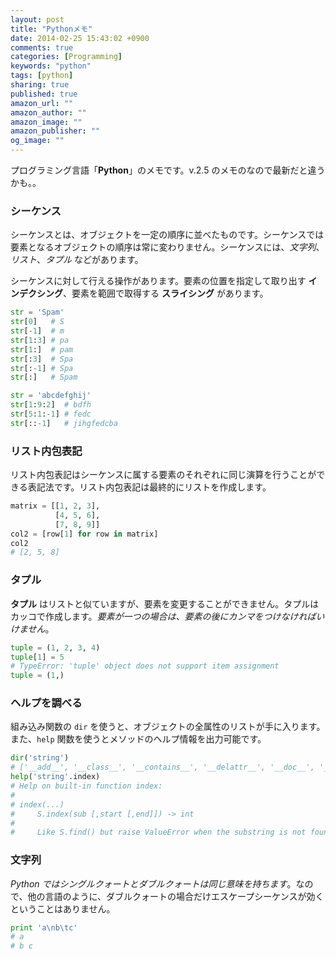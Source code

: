```yaml
---
layout: post
title: "Pythonメモ"
date: 2014-02-25 15:43:02 +0900
comments: true
categories: [Programming]
keywords: "python"
tags: [python]
sharing: true
published: true
amazon_url: ""
amazon_author: ""
amazon_image: ""
amazon_publisher: ""
og_image: ""
---
```


プログラミング言語「**Python**」のメモです。v.2.5 のメモのなので最新だと違うかも。。

<!-- more -->

### シーケンス

シーケンスとは、オブジェクトを一定の順序に並べたものです。シーケンスでは要素となるオブジェクトの順序は常に変わりません。シーケンスには、*文字列*、*リスト*、*タプル* などがあります。

シーケンスに対して行える操作があります。要素の位置を指定して取り出す **インデクシング**、要素を範囲で取得する **スライシング** があります。

```python
str = 'Spam'
str[0]   # S
str[-1]  # m
str[1:3] # pa
str[1:]  # pam
str[:3]  # Spa
str[:-1] # Spa
str[:]   # Spam

str = 'abcdefghij'
str[1:9:2]  # bdfh
str[5:1:-1] # fedc
str[::-1]   # jihgfedcba
```


### リスト内包表記

リスト内包表記はシーケンスに属する要素のそれぞれに同じ演算を行うことができる表記法です。リスト内包表記は最終的にリストを作成します。

```python
matrix = [[1, 2, 3],
          [4, 5, 6],
          [7, 8, 9]]
col2 = [row[1] for row in matrix]
col2
# [2, 5, 8]
```

### タプル

**タプル** はリストと似ていますが、要素を変更することができません。タプルはカッコで作成します。*要素が一つの場合は、要素の後にカンマをつけなければいけません*。

```python
tuple = (1, 2, 3, 4)
tuple[1] = 5
# TypeError: 'tuple' object does not support item assignment
tuple = (1,)
```


### ヘルプを調べる

組み込み関数の `dir` を使うと、オブジェクトの全属性のリストが手に入ります。また、`help` 関数を使うとメソッドのヘルプ情報を出力可能です。

```python
dir('string')
# ['__add__', '__class__', '__contains__', '__delattr__', '__doc__', '__eq__', '__format__', '__ge__', '__getattribute__', '__getitem__', '__getnewargs__', '__getslice__', '__gt__', '__hash__', '__init__', '__le__', '__len__', '__lt__', '__mod__', '__mul__', '__ne__', '__new__', '__reduce__', '__reduce_ex__', '__repr__', '__rmod__', '__rmul__', '__setattr__', '__sizeof__', '__str__', '__subclasshook__', '_formatter_field_name_split', '_formatter_parser', 'capitalize', 'center', 'count', 'decode', 'encode', 'endswith', 'expandtabs', 'find', 'format', 'index', 'isalnum', 'isalpha', 'isdigit', 'islower', 'isspace', 'istitle', 'isupper', 'join', 'ljust', 'lower', 'lstrip', 'partition', 'replace', 'rfind', 'rindex', 'rjust', 'rpartition', 'rsplit', 'rstrip', 'split', 'splitlines', 'startswith', 'strip', 'swapcase', 'title', 'translate', 'upper', 'zfill']
help('string'.index)
# Help on built-in function index:
#
# index(...)
#     S.index(sub [,start [,end]]) -> int
#
#     Like S.find() but raise ValueError when the substring is not found.
```

### 文字列

*Python ではシングルクォートとダブルクォートは同じ意味を持ちます*。なので、他の言語のように、ダブルクォートの場合だけエスケープシーケンスが効くということはありません。

```python
print 'a\nb\tc'
# a
# b	c
```
